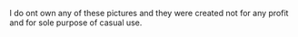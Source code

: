 I do ont own any of these pictures and they were created not for any profit and for sole purpose of casual use.
